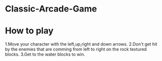 Classic-Arcade-Game
===============================
How to play
=============
1.Move your character with the left,up,right and down arrows.
2.Don't get hit by the enemies that are comming from left to right on the rock textured blocks.
3.Get to the water blocks to win.
